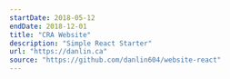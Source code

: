 ```yaml
---
startDate: 2018-05-12
endDate: 2018-12-01
title: "CRA Website"
description: "Simple React Starter"
url: "https://danlin.ca"
source: "https://github.com/danlin604/website-react"
---
```

